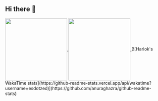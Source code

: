 ## Hi there 👋

<a href="https://github.com/anuraghazra/github-readme-stats">
  <img height=200 align="center" src="https://github-readme-stats-git-master-esdotzeds-projects.vercel.app/api?username=esdotzed&show_icons=true&rank_icon=github&include_all_commits=true" />
</a>
<a href="https://github.com/anuraghazra/convoychat">
  <img height=200 align="center" src="https://github-readme-stats-git-master-esdotzeds-projects.vercel.app/api/top-langs?username=esdotzed&layout=compact&langs_count=8&card_width=320&hide=jupyter%20notebook&size_weight=0.5&count_weight=0.5" />
</a>
[![Harlok's WakaTime stats](https://github-readme-stats.vercel.app/api/wakatime?username=esdotzed)](https://github.com/anuraghazra/github-readme-stats)


<!--
**esdotzed/esdotzed** is a ✨ _special_ ✨ repository because its `README.md` (this file) appears on your GitHub profile.

Here are some ideas to get you started:

- 🔭 I’m currently working on ...
- 🌱 I’m currently learning ...
- 👯 I’m looking to collaborate on ...
- 🤔 I’m looking for help with ...
- 💬 Ask me about ...
- 📫 How to reach me: ...
- 😄 Pronouns: ...
- ⚡ Fun fact: ...
-->
